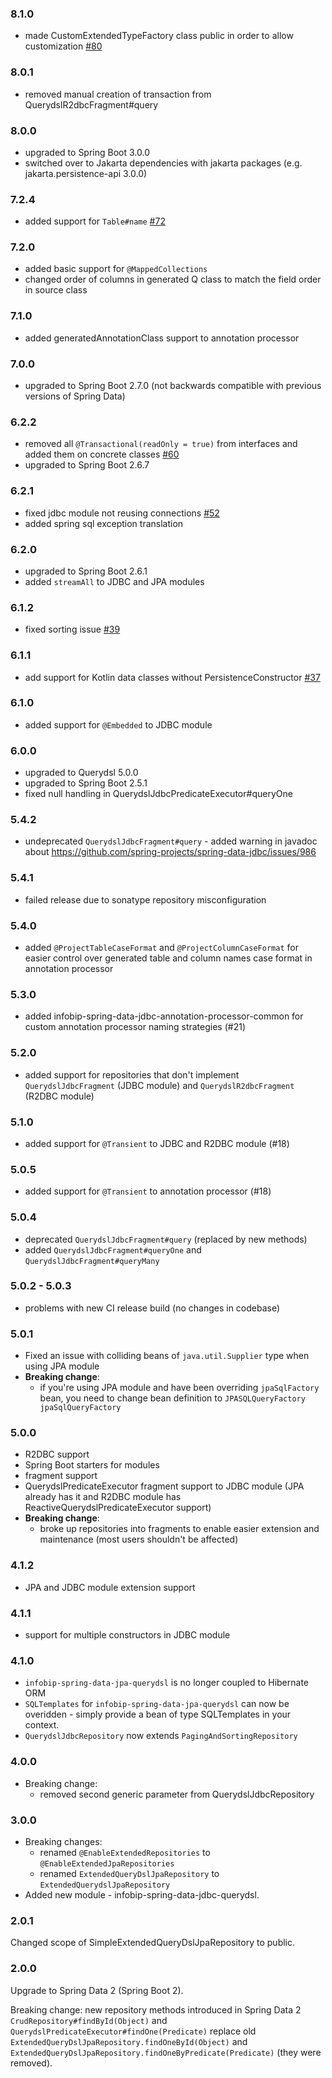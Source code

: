 ### 8.1.0

* made CustomExtendedTypeFactory class public in order to allow customization [#80](/../../issues/80)

### 8.0.1

* removed manual creation of transaction from QuerydslR2dbcFragment#query

### 8.0.0

* upgraded to Spring Boot 3.0.0
* switched over to Jakarta dependencies with jakarta packages (e.g. jakarta.persistence-api 3.0.0)

### 7.2.4

* added support for `Table#name` [#72](/../../issues/72)

### 7.2.0
* added basic support for `@MappedCollections`
* changed order of columns in generated Q class to match the field order in source class

### 7.1.0
* added generatedAnnotationClass support to annotation processor

### 7.0.0

* upgraded to Spring Boot 2.7.0 (not backwards compatible with previous versions of Spring Data)

### 6.2.2

* removed all `@Transactional(readOnly = true)` from interfaces and added them on concrete classes [#60](/../../issues/60)
* upgraded to Spring Boot 2.6.7

### 6.2.1

* fixed jdbc module not reusing connections [#52](/../../issues/52)
* added spring sql exception translation

### 6.2.0

* upgraded to Spring Boot 2.6.1
* added `streamAll` to JDBC and JPA modules

### 6.1.2
* fixed sorting issue [#39](/../../issues/39)

### 6.1.1
* add support for Kotlin data classes without PersistenceConstructor [#37](/../../issues/37)

### 6.1.0
* added support for `@Embedded` to JDBC module

### 6.0.0
* upgraded to Querydsl 5.0.0
* upgraded to Spring Boot 2.5.1
* fixed null handling in QuerydslJdbcPredicateExecutor#queryOne

### 5.4.2
* undeprecated `QuerydslJdbcFragment#query` - added warning in javadoc about https://github.com/spring-projects/spring-data-jdbc/issues/986

### 5.4.1
* failed release due to sonatype repository misconfiguration

### 5.4.0
* added `@ProjectTableCaseFormat` and `@ProjectColumnCaseFormat` for easier control over generated table and 
  column names case format in annotation processor

### 5.3.0
* added infobip-spring-data-jdbc-annotation-processor-common for custom annotation processor naming strategies (#21)

### 5.2.0
* added support for repositories that don't implement `QuerydslJdbcFragment` (JDBC module) and `QuerydslR2dbcFragment` (R2DBC module)

### 5.1.0
* added support for `@Transient` to JDBC and R2DBC module (#18)

### 5.0.5
* added support for `@Transient` to annotation processor (#18)

### 5.0.4
* deprecated `QuerydslJdbcFragment#query` (replaced by new methods)
* added `QuerydslJdbcFragment#queryOne` and `QuerydslJdbcFragment#queryMany`

### 5.0.2 - 5.0.3
* problems with new CI release build (no changes in codebase)

### 5.0.1

* Fixed an issue with colliding beans of `java.util.Supplier` type when using JPA module
* **Breaking change**:
    * if you're using JPA module and have been overriding `jpaSqlFactory` bean, you need to change bean definition to `JPASQLQueryFactory jpaSqlQueryFactory`

### 5.0.0

* R2DBC support
* Spring Boot starters for modules
* fragment support
* QuerydslPredicateExecutor fragment support to JDBC module (JPA already has it and R2DBC module has ReactiveQuerydslPredicateExecutor support)
* **Breaking change**:
    * broke up repositories into fragments to enable easier extension and maintenance (most users shouldn't be affected)

### 4.1.2

* JPA and JDBC module extension support

### 4.1.1

* support for multiple constructors in JDBC module

### 4.1.0

* `infobip-spring-data-jpa-querydsl` is no longer coupled to Hibernate ORM
* `SQLTemplates` for `infobip-spring-data-jpa-querydsl` can now be overidden - simply provide a bean of type SQLTemplates in your context.
* `QuerydslJdbcRepository` now extends `PagingAndSortingRepository`

### 4.0.0

* Breaking change:
  * removed second generic parameter from QuerydslJdbcRepository

### 3.0.0

* Breaking changes:
  * renamed `@EnableExtendedRepositories` to `@EnableExtendedJpaRepositories`
  * renamed `ExtendedQueryDslJpaRepository` to `ExtendedQuerydslJpaRepository`
* Added new module - infobip-spring-data-jdbc-querydsl.

### 2.0.1

Changed scope of SimpleExtendedQueryDslJpaRepository to public.


### 2.0.0

Upgrade to Spring Data 2 (Spring Boot 2).

Breaking change: new repository methods introduced in Spring Data 2 `CrudRepository#findById(Object)` and
`QuerydslPredicateExecutor#findOne(Predicate)` replace old `ExtendedQueryDslJpaRepository.findOneById(Object)`
and `ExtendedQueryDslJpaRepository.findOneByPredicate(Predicate)` (they were removed).
